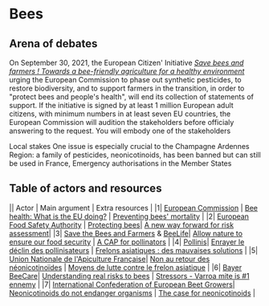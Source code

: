 # Bees

## Arena of debates

On September 30, 2021, the European Citizen' Initiative [*Save bees and farmers ! Towards a bee-friendly agriculture for a healthy environment*](https://europa.eu/citizens-initiative/initiatives/details/2019/000016_en) urging the European Commission to phase out synthetic pesticides, to restore biodiversity, and to support farmers in the transition, in order to "protect bees and people's health", will end its collection of statements of support. 
If the initiative is signed by at least 1 million European adult citizens, with minimum numbers in at least seven EU countries, the European Commission will audition the stakeholders before officialy answering to the request. You will embody one of the stakeholders 

Local stakes
One issue is especially crucial to the Champagne Ardennes Region: a family of pesticides, neonicotinoids, has been banned but can still be used in France, 
Emergency authorisations in the Member States

## Table of actors and resources

|| Actor | Main argument | Extra resources |
|1| [European Commission](https://europa.eu/citizens-initiative/home_en) | [Bee health: What is the EU doing?](https://ec.europa.eu/commission/presscorner/detail/en/MEMO_14_260) | [Preventing bees' mortality](https://ec.europa.eu/food/animals/live-animals-trade-imports/honey-bees_en) |
|2| [European Food Safety Authority](https://www.efsa.europa.eu/en/aboutefsa) | [Protecting bees](https://www.efsa.europa.eu/en/topics/topic/bee-health)| [A new way forward for risk assessment](https://www.efsa.europa.eu/en/news/protecting-bees-new-way-forward-risk-assessment)|
|3| [Save the Bees and Farmers](https://www.savebeesandfarmers.eu/eng) & [BeeLife](https://www.bee-life.eu/about)| [Allow nature to ensure our food security](https://579f1725-49c5-4636-ac98-72d7d360ac5b.filesusr.com/ugd/8e8ea4_d19d71b1d1374afc9d7797204a70ef83.pdf) | [A CAP for pollinators](https://579f1725-49c5-4636-ac98-72d7d360ac5b.filesusr.com/ugd/8e8ea4_a151cf2121f14e508cd7b0fc8610726d.pdf) |
|4| [Pollinis](https://www.pollinis.org/nous-connaitre/)| [Enrayer le déclin des pollinisateurs](https://www.pollinis.org/portail/abeilles/) | [Frelons asiatiques : des mauvaises solutions](https://www.pollinis.org/publications/la-lutte-contre-le-frelon-asiatique-des-solutions-qui-nen-sont-pas/) |
|5| [Union Nationale de l'Apiculture Française](https://www.unaf-apiculture.info/qui-sommes-nous/presentation-du-syndicat.html)| [Non au retour des néonicotinoïdes](https://www.foodwatch.org/fileadmin/-FR/Documents/Oui_non_neonictoinoides_version_finale_151020.pdf) | [Moyens de lutte contre le frelon asiatique](https://www.unaf-apiculture.info/nos-actions/frelon-asiatique.html) |
|6| [Bayer BeeCare](https://beehealth.bayer.us/home)| [Understanding real risks to bees](https://beehealth.bayer.us/who-can-help/growers/understanding-the-real-risk-to-bees) | [Stressors - Varroa mite is #1 ennemy](https://beehealth.bayer.us/learn-about-pollinator-health/stressors) |
|7| [International Confederation of European Beet Growers](https://www.cibe-europe.eu/mission)| [Neonicotinoids do not endanger organisms](https://www.cibe-europe.eu/img/user/CIBE%20Fact%20Sheet%20on%20Neonics%20December%202017%20final%2015%20dec.pdf) | [The case for neonicotinoids](https://www.cibe-europe.eu/img/user/058-18%20CIBE%20The%20case%20for%20neonicotinoids%20in%20pelleted%20sugar%20beet%20seeds%20April%202018.pdf) |
